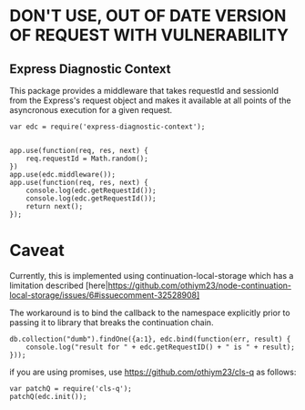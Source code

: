 # DON'T USE, OUT OF DATE VERSION OF REQUEST WITH VULNERABILITY
## Express Diagnostic Context

This package provides a middleware that takes requestId and sessionId from the Express's request object and makes it available 
at all points of the asyncronous execution for a given request.

```
var edc = require('express-diagnostic-context');


app.use(function(req, res, next) {
    req.requestId = Math.random();
})
app.use(edc.middleware());
app.use(function(req, res, next) {
    console.log(edc.getRequestId());
    console.log(edc.getRequestId());
    return next();
});
```

# Caveat

Currently, this is implemented using continuation-local-storage which has a limitation described [here|https://github.com/othiym23/node-continuation-local-storage/issues/6#issuecomment-32528908]

The workaround is to bind the callback to the namespace explicitly prior to passing it to library that breaks the continuation chain. 
```
db.collection("dumb").findOne({a:1}, edc.bind(function(err, result) {
    console.log("result for " + edc.getRequestID() + " is " + result);
}));
```

if you are using promises, use https://github.com/othiym23/cls-q as follows:

```
var patchQ = require('cls-q');
patchQ(edc.init());
```
